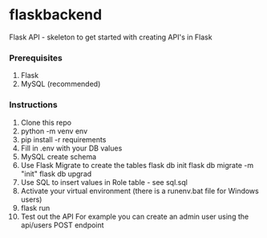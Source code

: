 # flaskbackend

Flask API - skeleton to get started with creating API's in Flask

### Prerequisites

1. Flask
2. MySQL (recommended)

### Instructions

1. Clone this repo
2. python -m venv env
3. pip install -r requirements
4. Fill in .env with your DB values
5. MySQL create schema
6. Use Flask Migrate to create the tables
flask db init
flask db migrate -m "init"
flask db upgrad
7. Use SQL to insert values in Role table - see sql.sql
8. Activate your virtual environment (there is a runenv.bat file for Windows users)
9. flask run
10. Test out the API
For example you can create an admin user using the api/users POST endpoint
